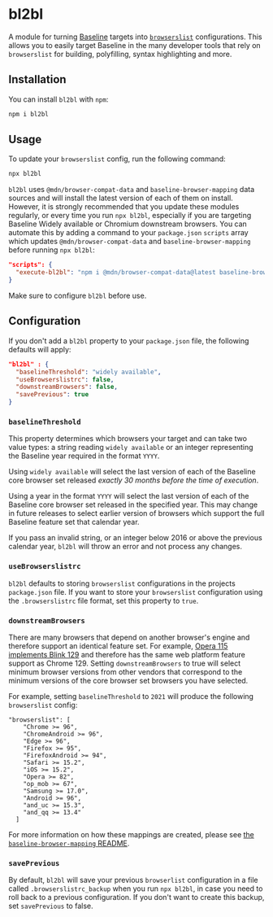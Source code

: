 # bl2bl

A module for turning [Baseline](https://developer.mozilla.org/en-US/docs/Glossary/Baseline/Compatibility) targets into [`browserslist`](https://github.com/browserslist/browserslist) configurations. This allows you to easily target Baseline in the many developer tools that rely on `browserslist` for building, polyfilling, syntax highlighting and more.

## Installation

You can install `bl2bl` with `npm`:

```bash
npm i bl2bl
```

## Usage

To update your `browserslist` config, run the following command:

```bash
npx bl2bl
```

`bl2bl` uses `@mdn/browser-compat-data` and `baseline-browser-mapping` data sources and will install the latest version of each of them on install. However, it is strongly recommended that you update these modules regularly, or every time you run `npx bl2bl`, especially if you are targeting Baseline Widely available or Chromium downstream browsers. You can automate this by adding a command to your `package.json` `scripts` array which updates `@mdn/browser-compat-data` and `baseline-browser-mapping` before running `npx bl2bl`:

```json
"scripts": {
  "execute-bl2bl": "npm i @mdn/browser-compat-data@latest baseline-browser-mapping@latest; npx bl2bl"
}
```

Make sure to configure `bl2bl` before use.

## Configuration

If you don't add a `bl2bl` property to your `package.json` file, the following defaults will apply:

```json
"bl2bl" : {
  "baselineThreshold": "widely available",
  "useBrowserslistrc": false,
  "downstreamBrowsers": false,
  "savePrevious": true
}
```

### `baselineThreshold`

This property determines which browsers your target and can take two value types: a string reading `widely available` or an integer representing the Baseline year required in the format `YYYY`.

Using `widely available` will select the last version of each of the Baseline core browser set released _exactly 30 months before the time of execution_.

Using a year in the format `YYYY` will select the last version of each of the Baseline core browser set released in the specified year. This may change in future releases to select earlier version of browsers which support the full Baseline feature set that calendar year.

If you pass an invalid string, or an integer below 2016 or above the previous calendar year, `bl2bl` will throw an error and not process any changes.

### `useBrowserslistrc`

`bl2bl` defaults to storing `browserslist` configurations in the projects `package.json` file. If you want to store your `browserslist` configuration using the `.browserslistrc` file format, set this property to `true`.

### `downstreamBrowsers`

There are many browsers that depend on another browser's engine and therefore support an identical feature set. For example, [Opera 115 implements Blink 129](https://github.com/mdn/browser-compat-data/blob/037fce457e530715679ce4ae4b318aa18904bea8/browsers/opera.json#L863) and therefore has the same web platform feature support as Chrome 129. Setting `downstreamBrowsers` to true will select minimum browser versions from other vendors that correspond to the minimum versions of the core browser set browsers you have selected.

For example, setting `baselineThreshold` to `2021` will produce the following `browserslist` config:

```
"browserslist": [
    "Chrome >= 96",
    "ChromeAndroid >= 96",
    "Edge >= 96",
    "Firefox >= 95",
    "FirefoxAndroid >= 94",
    "Safari >= 15.2",
    "iOS >= 15.2",
    "Opera >= 82",
    "op_mob >= 67",
    "Samsung >= 17.0",
    "Android >= 96",
    "and_uc >= 15.3",
    "and_qq >= 13.4"
  ]
```

For more information on how these mappings are created, please see [the `baseline-browser-mapping` README](https://www.npmjs.com/package/baseline-browser-mapping).

### `savePrevious`

By default, `bl2bl` will save your previous `browserlist` configuration in a file called `.browserslistrc_backup` when you run `npx bl2bl`, in case you need to roll back to a previous configuration. If you don't want to create this backup, set `savePrevious` to false.
